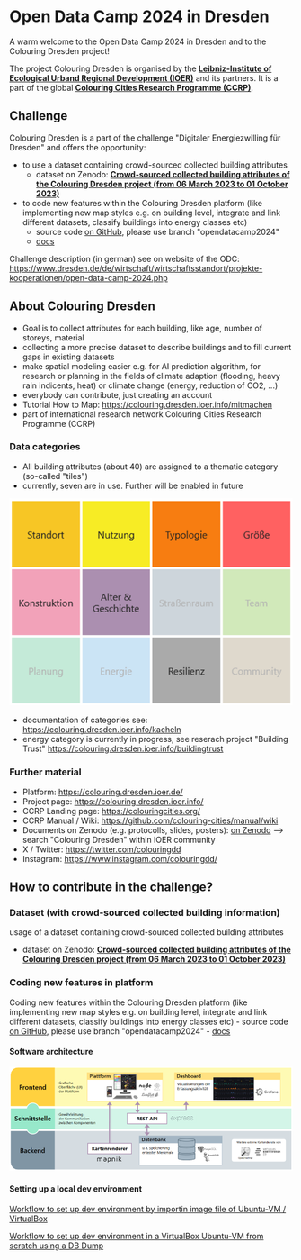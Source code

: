 # Open Data Camp 2024 in Dresden

A warm welcome to the Open Data Camp 2024 in Dresden and to the Colouring Dresden project!

The project Colouring Dresden is organised  by the [**Leibniz-Institute of Ecological Urband Regional Development (IOER)**](https://www.ioer.de/projekte/colouring-dresden) and its partners.
It is a part of the global [**Colouring Cities Research Programme (CCRP)**](https://colouringcities.org/).

## Challenge

Colouring Dresden is a part of the challenge "Digitaler Energiezwilling für Dresden" and offers the opportunity:
- to use a dataset containing crowd-sourced collected building attributes
  - dataset on Zenodo: [**Crowd-sourced collected building attributes of the Colouring Dresden project (from 06 March 2023 to 01 October 2023)**](https://zenodo.org/records/10653065)
- to code new features within the Colouring Dresden platform (like implementing new map styles e.g. on building level, integrate and link different datasets, classify buildings into energy classes etc)
    - source code [on GitHub](https://github.com/colouring-cities/colouring-dresden), please use branch "opendatacamp2024"
    - [docs](https://github.com/colouring-cities/colouring-dresden/tree/opendatacamp2024/docs/opendatacamp2024)


Challenge description (in german) see on website of the ODC: https://www.dresden.de/de/wirtschaft/wirtschaftsstandort/projekte-kooperationen/open-data-camp-2024.php


## About Colouring Dresden

- Goal is to collect attributes for each building, like age, number of storeys, material
- collecting a more precise dataset to describe buildings and to fill current gaps in existing datasets
- make spatial modeling easier e.g. for AI prediction algorithm, for research or planning in the fields of climate adaption (flooding, heavy rain indicents, heat) or climate change (energy, reduction of CO2, ...)
- everybody can contribute, just creating an account
- Tutorial How to Map: https://colouring.dresden.ioer.info/mitmachen
- part of international research network Colouring Cities Research Programme (CCRP)


### Data categories
- All building attributes (about 40) are assigned to a thematic category (so-called "tiles")
- currently, seven are in use. Further will be enabled in future

![categories of Colouring Dresden](images/categories.png)
- documentation of categories see: https://colouring.dresden.ioer.info/kacheln
- energy category is currently in progress, see reserach project "Building Trust" https://colouring.dresden.ioer.info/buildingtrust

### Further material
- Platform: https://colouring.dresden.ioer.de/
- Project page: https://colouring.dresden.ioer.info/
- CCRP Landing page: https://colouringcities.org/
- CCRP Manual / Wiki: https://github.com/colouring-cities/manual/wiki
- Documents on Zenodo (e.g. protocolls, slides, posters): [on Zenodo](https://zenodo.org/communities/ioer_dresden/search?page=1&size=20&q=&keywords=Colouring%20Dresden) --> search "Colouring Dresden" within IOER community
- X / Twitter: https://twitter.com/colouringdd
- Instagram: https://www.instagram.com/colouringdd/


## How to contribute in the challenge?
### Dataset (with crowd-sourced collected building information)
usage of a dataset containing crowd-sourced collected building attributes
  - dataset on Zenodo: [**Crowd-sourced collected building attributes of the Colouring Dresden project (from 06 March 2023 to 01 October 2023)**](https://zenodo.org/records/10653065)

### Coding new features in platform 
Coding new features within the Colouring Dresden platform (like implementing new map styles e.g. on building level, integrate and link different datasets, classify buildings into energy classes etc)
    - source code [on GitHub](https://github.com/colouring-cities/colouring-dresden), please use branch "opendatacamp2024"
    - [docs](https://github.com/colouring-cities/colouring-dresden/tree/opendatacamp2024/docs/opendatacamp2024)
#### Software architecture
![software architecture of Colouring Dresden](images/architecture.png)

#### Setting up a local dev environment

[Workflow to set up dev environment by importin image file of Ubuntu-VM / VirtualBox](setup_import_vm.md)

[Workflow to set up dev environment in a VirtualBox Ubuntu-VM from scratch using a DB Dump](setup_create_new_vm.md)



